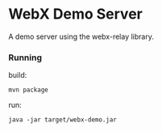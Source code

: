 # WebX Demo Server

A demo server using the webx-relay library.

### Running

build:

```
mvn package
```

run:

```
java -jar target/webx-demo.jar
```
